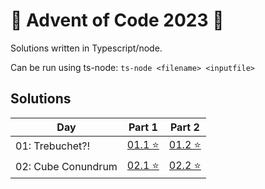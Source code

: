 # 🎄 Advent of Code 2023 🎄

Solutions written in Typescript/node.

Can be run using ts-node: `ts-node <filename> <inputfile>`

## Solutions

| Day                | Part 1                                                                                       | Part 2                                                                                       |
|--------------------|----------------------------------------------------------------------------------------------|----------------------------------------------------------------------------------------------|
| 01: Trebuchet?!    | [01.1 ⭐](https://github.com/michaelpietrykowski/advent-of-code-2023/blob/main/src/01/01.ts)️ | [01.2 ⭐](https://github.com/michaelpietrykowski/advent-of-code-2023/blob/main/src/01/02.ts)️ |
| 02: Cube Conundrum | [02.1 ⭐](https://github.com/michaelpietrykowski/advent-of-code-2023/blob/main/src/02/01.ts)️ | [02.2 ⭐](https://github.com/michaelpietrykowski/advent-of-code-2023/blob/main/src/02/02.ts)️ |
